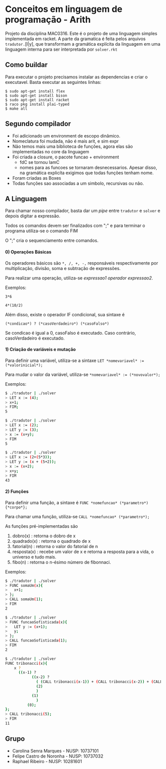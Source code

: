 # Conceitos em linguagem de programação - Arith

Projeto da disciplina MAC0316. Este é o projeto de uma linguagem simples implementada em racket. A parte da gramatica é feita pelos arquivos `tradutor.`[l|y], que transformam a gramática explícita da linguagem em uma linguagem interna para ser interpretada por `solver.rkt` 

## Como buildar

Para executar o projeto precisamos instalar as dependencias e criar o executavel. Basta executar as seguintes linhas:

```shell
$ sudo apt-get install flex
$ sudo apt-get install bison
$ sudo apt-get install racket
$ raco pkg install plai-typed
$ make all
```

## Segundo compilador

- Foi adicionado um environment de escopo dinâmico.
- Nomeclatura foi mudada, não é mais arit, e sim expr
- Não temos mais uma biblioteca de funções, agora elas são implementadas no core da linguagem
- Foi criada a closure, o pacote funcao + environment
	- fdC se tornou lamC
	- nomes para as funcoes se tornaram desnecessarios. Apesar disso, na gramática explicíta exigimos que todas funções tenham nome.
- Foram criadas as Boxes
- Todas funções sao associadas a um simbolo, recursivas ou não.

## A Linguagem

Para chamar nosso compilador, basta dar um *pipe* entre `tradutor` e `solver` e depois digitar a expressão. 

Todos os comandos devem ser finalizados com ";" e para terminar o programa utiliza-se o comando FIM

O ";" cria o sequenciamento entre comandos.

#### 0) Operações Básicas

Os operadores básicos são `*, /, +, -,` responsáveis respectivamente por multiplicação, divisão, soma e subtração de expressões.

Para realizar uma operação, utiliza-se *expressao1* *operador* *expressao2*. 

Exemplos:

`3*6`

`4*(10/2)`

Além disso, existe o operador IF condicional, sua sintaxe é 

`(*condicao*) ? (*casoVerdadeiro*) (*casoFalso*)`

Se condicao é igual a 0, casoFalso é executado. Caso contrário, casoVerdadeiro é executado.

#### 1) Criação de variáveis e mutação

Para definir uma variável, utiliza-se a sintaxe `LET *nomevariavel* := (*valorinicial*); `

Para mudar o valor da variável, utiliza-se `*nomevariavel* := (*novovalor*);`

Exemplos:

```bash
$ ./tradutor | ./solver
> LET x := (4);
> x+1;
> FIM;
5

$ ./tradutor | ./solver
> LET x := (2);
> LET y := (3);
> x := (x+y);
> FIM
5

$ ./tradutor | ./solver
> LET x := (2+(5*3));
> LET y := (x + (5+2));
> x := (x+2);
> x+y;
> FIM
43
```

#### 2) Funções

Para definir uma função, a sintaxe é `FUNC *nomefuncao* (*parametro*) {*corpo*};`

Para chamar uma função, utiliza-se `CALL *nomefuncao* (*parametro*); `

As funções pré-implementadas são 

1. dobro(x) : retorna o dobro de x
2. quadrado(x) : retorna o quadrado de x
3. fatorial(n) : retorna o valor do fatorial de n
4. resposta(x) : recebe um valor de x e retorna a resposta para a vida, o universo e tudo mais.
5. fibo(n) : retorna o n-ésimo número de fibonnaci.

Exemplos:

```bash
$ ./tradutor | ./solver
> FUNC somaUm(x){
>	x+1;
> };
> CALL somaUm(1);
> FIM
2

$ ./tradutor | ./solver
> FUNC funcaoSofisticada(x){
>	LET y := (x+1);
>	y;
> };
> CALL funcaoSofisticada(1);
> FIM
2

$ ./tradutor | ./solver
FUNC tribonacci(x){
    x ? 
      ((x-1) ? 
            ((x-2) ? 
              ( (CALL tribonacci(x-1)) + (CALL tribonacci(x-2)) + (CALL tribonacci(x-3)))
              (2)
              )
            (1)
              )
          (0);
};
> CALL tribonacci(5);
> FIM
11
```



## Grupo

- Carolina Senra Marques - NUSP: 10737101
- Felipe Castro de Noronha - NUSP: 10737032
- Raphael Ribeiro - NUSP: 10281601
